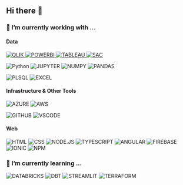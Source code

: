 ## Hi there 👋

### 🔭 I’m currently working with ...

#### Data

<p>
<a href="https://www.qlik.com/">
  <img alt="QLIK" src="https://img.shields.io/badge/Qlik%20Sense-009845?style=for-the-badge&logo=Qgis&logoColor=white" />
</a>
<a href="https://powerbi.microsoft.com/">
<img alt="POWERBI" src="https://img.shields.io/badge/PowerBI-F2C811?style=for-the-badge&logo=Power%20BI&logoColor=black" />
</a>
<a href="https://www.tableau.com/">
<img alt="TABLEAU" src="https://img.shields.io/badge/Tableau-E97627?style=for-the-badge&logo=Tableau&logoColor=white" />
</a>
<a href="https://www.sap.com/products/technology-platform/cloud-analytics.html">
<img alt="SAC" src="https://img.shields.io/badge/SAC-0FAAFF?style=for-the-badge&logo=sap&logoColor=white" />
</a>
</p>

<p>
<img alt="Python" src="https://img.shields.io/badge/Python-3776AB?style=for-the-badge&logo=python&logoColor=white"/>
<img alt="JUPYTER" src="https://img.shields.io/badge/Jupyter-F37626.svg?&style=for-the-badge&logo=Jupyter&logoColor=white" />
<img alt="NUMPY" src="https://img.shields.io/badge/Numpy-777BB4?style=for-the-badge&logo=numpy&logoColor=white" />
<img alt="PANDAS" src="https://img.shields.io/badge/Pandas-2C2D72?style=for-the-badge&logo=pandas&logoColor=white" />
</p>
<p>
<img alt="PLSQL" src="https://img.shields.io/badge/PLSQL-F80000?style=for-the-badge&logo=oracle&logoColor=black" />
<img alt="EXCEL" src="https://img.shields.io/badge/Microsoft_Excel-217346?style=for-the-badge&logo=microsoft-excel&logoColor=white"/>
</p>

#### Infrastructure & Other Tools
<p>
<img alt="AZURE" src="https://img.shields.io/badge/Microsoft_Azure-0089D6?style=for-the-badge&logo=microsoft-azure&logoColor=white"/>
<img alt="AWS" src="https://img.shields.io/badge/Amazon_AWS-232F3E?style=for-the-badge&logo=amazon-aws&logoColor=white" />
</p>
<p>
<img alt="GITHUB" src="https://img.shields.io/badge/GitHub-100000?style=for-the-badge&logo=github&logoColor=white" />
<img alt="VSCODE" src="https://img.shields.io/badge/VSCode-0078D4?style=for-the-badge&logo=visual%20studio%20code&logoColor=white" />
</p>

#### Web
<p>
  
<img alt="HTML" src="https://img.shields.io/badge/HTML-239120?style=for-the-badge&logo=html5&logoColor=white" /> 
<img alt="CSS" src="https://img.shields.io/badge/CSS-239120?&style=for-the-badge&logo=css3&logoColor=white" /> 
<img alt="NODE.JS" src="https://img.shields.io/badge/Node.js-43853D?style=for-the-badge&logo=node.js&logoColor=white" />
<img alt="TYPESCRIPT" src="https://img.shields.io/badge/TypeScript-007ACC?style=for-the-badge&logo=typescript&logoColor=white" />
<img alt="ANGULAR" src="https://img.shields.io/badge/Angular-DD0031?style=for-the-badge&logo=angular&logoColor=white" />
<img alt="FIREBASE" src="https://img.shields.io/badge/firebase-ffca28?style=for-the-badge&logo=firebase&logoColor=black" />
<img alt="IONIC" src="https://img.shields.io/badge/Ionic-3880FF?style=for-the-badge&logo=ionic&logoColor=white" />
<img alt="NPM" src="https://img.shields.io/badge/npm-CB3837?style=for-the-badge&logo=npm&logoColor=white" />
</p>


### 🌱 I’m currently learning ...
<p>
<img alt="DATABRICKS" src="https://img.shields.io/badge/Databricks-FF3621?style=for-the-badge&logo=Databricks&logoColor=white" />
<img alt="DBT" src="https://img.shields.io/badge/dbt-FF694B?style=for-the-badge&logo=dbt&logoColor=white" />
<img alt="STREAMLIT" src="https://img.shields.io/badge/Streamlit-FF4B4B?style=for-the-badge&logo=Streamlit&logoColor=white" />
<img alt="TERRAFORM" src="https://img.shields.io/badge/terraform-%235835CC.svg?style=for-the-badge&logo=terraform&logoColor=white" />
</p>
